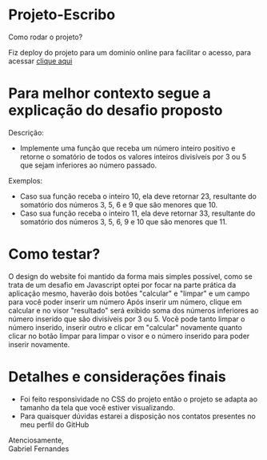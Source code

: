# Projeto-Escribo

Como rodar o projeto?

Fiz deploy do projeto para um dominío online para facilitar o acesso, para acessar <a href="https://main--projetoescribo-gabrielfernandes.netlify.app" target="_blank"> clique aqui </a>

# Para melhor contexto segue a explicação do desafio proposto
Descrição:
- Implemente uma função que receba um número inteiro positivo e retorne o somatório de todos os valores
inteiros divisíveis por 3 ou 5 que sejam inferiores ao número passado.

Exemplos:
- Caso sua função receba o inteiro 10, ela deve retornar 23, resultante do somatório dos números 3, 5, 6 e
9 que são menores que 10.
- Caso sua função receba o inteiro 11, ela deve retornar 33, resultante do somatório dos números 3, 5, 6, 9
e 10 que são menores que 11.

# Como testar?

O design do website foi mantido da forma mais simples possível, como se trata de um desafio em Javascript optei por focar na parte prática da aplicação mesmo,
haverão dois botões "calcular" e "limpar" e um campo para você poder inserir um número Após inserir um número, clique em calcular e no visor "resultado" será exibido soma dos números inferiores ao número inserido que são divisíveis por 3 ou 5. Você pode tanto limpar o número inserido, inserir outro e clicar em "calcular" novamente quanto clicar no botão limpar para limpar o visor e o número inserido para poder inserir novamente.

# Detalhes e considerações finais 
- Foi feito responsividade no CSS do projeto então o projeto se adapta ao tamanho da tela que você estiver visualizando.
- Para quaisquer dúvidas estarei a disposição nos contatos presentes no meu perfil do GitHub

Atenciosamente, <br>
Gabriel Fernandes
